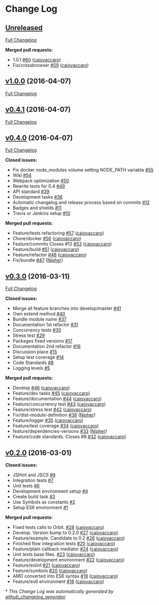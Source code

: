 # Change Log

## [Unreleased](https://github.com/hugeinc/orbit/tree/HEAD)

[Full Changelog](https://github.com/hugeinc/orbit/compare/v1.0.0...HEAD)

**Merged pull requests:**

- 1.0.1 [\#60](https://github.com/hugeinc/orbit/pull/60) ([caiovaccaro](https://github.com/caiovaccaro))
- Fix/crossbrowser [\#59](https://github.com/hugeinc/orbit/pull/59) ([caiovaccaro](https://github.com/caiovaccaro))

## [v1.0.0](https://github.com/hugeinc/orbit/tree/v1.0.0) (2016-04-07)
[Full Changelog](https://github.com/hugeinc/orbit/compare/v0.4.1...v1.0.0)

## [v0.4.1](https://github.com/hugeinc/orbit/tree/v0.4.1) (2016-04-07)
[Full Changelog](https://github.com/hugeinc/orbit/compare/v0.4.0...v0.4.1)

## [v0.4.0](https://github.com/hugeinc/orbit/tree/v0.4.0) (2016-04-07)
[Full Changelog](https://github.com/hugeinc/orbit/compare/v0.3.0...v0.4.0)

**Closed issues:**

- Fix docker node\_modules volume setting NODE\_PATH variable [\#55](https://github.com/hugeinc/orbit/issues/55)
- Wiki [\#54](https://github.com/hugeinc/orbit/issues/54)
- Webpack optimization [\#50](https://github.com/hugeinc/orbit/issues/50)
- Rewrite tests for 0.4 [\#49](https://github.com/hugeinc/orbit/issues/49)
- API standard [\#39](https://github.com/hugeinc/orbit/issues/39)
- Development tasks [\#36](https://github.com/hugeinc/orbit/issues/36)
- Automatic changelog and release process based on commits [\#12](https://github.com/hugeinc/orbit/issues/12)
- Badges and shields [\#11](https://github.com/hugeinc/orbit/issues/11)
- Travis or Jenkins setup [\#10](https://github.com/hugeinc/orbit/issues/10)

**Merged pull requests:**

- Feature/tests refactoring [\#57](https://github.com/hugeinc/orbit/pull/57) ([caiovaccaro](https://github.com/caiovaccaro))
- Chore/docker [\#56](https://github.com/hugeinc/orbit/pull/56) ([caiovaccaro](https://github.com/caiovaccaro))
- Feature/commits Closes \#12  [\#53](https://github.com/hugeinc/orbit/pull/53) ([caiovaccaro](https://github.com/caiovaccaro))
- Feature/build [\#51](https://github.com/hugeinc/orbit/pull/51) ([caiovaccaro](https://github.com/caiovaccaro))
- Feature/refactor [\#48](https://github.com/hugeinc/orbit/pull/48) ([caiovaccaro](https://github.com/caiovaccaro))
- Fix/bundle [\#47](https://github.com/hugeinc/orbit/pull/47) ([Nipher](https://github.com/Nipher))

## [v0.3.0](https://github.com/hugeinc/orbit/tree/v0.3.0) (2016-03-11)
[Full Changelog](https://github.com/hugeinc/orbit/compare/v0.2.0...v0.3.0)

**Closed issues:**

- Merge all feature branches into develop/master [\#41](https://github.com/hugeinc/orbit/issues/41)
- Own extend method [\#40](https://github.com/hugeinc/orbit/issues/40)
- Bundle module name [\#37](https://github.com/hugeinc/orbit/issues/37)
- Documentation 1st refactor [\#31](https://github.com/hugeinc/orbit/issues/31)
- Concurrency tests [\#30](https://github.com/hugeinc/orbit/issues/30)
- Stress test [\#29](https://github.com/hugeinc/orbit/issues/29)
- Packages fixed versions [\#17](https://github.com/hugeinc/orbit/issues/17)
- Documentation 2nd refactor [\#16](https://github.com/hugeinc/orbit/issues/16)
- Discussion place [\#15](https://github.com/hugeinc/orbit/issues/15)
- Setup test coverage [\#14](https://github.com/hugeinc/orbit/issues/14)
- Code Standards [\#8](https://github.com/hugeinc/orbit/issues/8)
- Logging levels [\#5](https://github.com/hugeinc/orbit/issues/5)

**Merged pull requests:**

- Develop [\#46](https://github.com/hugeinc/orbit/pull/46) ([caiovaccaro](https://github.com/caiovaccaro))
- Feature/dev tasks [\#45](https://github.com/hugeinc/orbit/pull/45) ([caiovaccaro](https://github.com/caiovaccaro))
- Feature/documentation [\#44](https://github.com/hugeinc/orbit/pull/44) ([caiovaccaro](https://github.com/caiovaccaro))
- Feature/concurrency test [\#43](https://github.com/hugeinc/orbit/pull/43) ([caiovaccaro](https://github.com/caiovaccaro))
- Feature/stress test [\#42](https://github.com/hugeinc/orbit/pull/42) ([caiovaccaro](https://github.com/caiovaccaro))
- Fix/dist-module-definition [\#38](https://github.com/hugeinc/orbit/pull/38) ([Nipher](https://github.com/Nipher))
- Feature/logger [\#35](https://github.com/hugeinc/orbit/pull/35) ([caiovaccaro](https://github.com/caiovaccaro))
- Feature/test coverage [\#34](https://github.com/hugeinc/orbit/pull/34) ([caiovaccaro](https://github.com/caiovaccaro))
- feature/dependencies-versions [\#33](https://github.com/hugeinc/orbit/pull/33) ([Nipher](https://github.com/Nipher))
- Feature/code standards. Closes \#8 [\#32](https://github.com/hugeinc/orbit/pull/32) ([caiovaccaro](https://github.com/caiovaccaro))

## [v0.2.0](https://github.com/hugeinc/orbit/tree/v0.2.0) (2016-03-01)
**Closed issues:**

- JSHint and JSCS [\#9](https://github.com/hugeinc/orbit/issues/9)
- Integration tests [\#7](https://github.com/hugeinc/orbit/issues/7)
- Unit tests [\#6](https://github.com/hugeinc/orbit/issues/6)
- Development environment setup [\#4](https://github.com/hugeinc/orbit/issues/4)
- Create build task [\#3](https://github.com/hugeinc/orbit/issues/3)
- Use Symbols as constants [\#2](https://github.com/hugeinc/orbit/issues/2)
- Setup ES6 environment [\#1](https://github.com/hugeinc/orbit/issues/1)

**Merged pull requests:**

- Fixed tests calls to Orbit. [\#28](https://github.com/hugeinc/orbit/pull/28) ([caiovaccaro](https://github.com/caiovaccaro))
- Develop. Version bump to 0.2.0 [\#27](https://github.com/hugeinc/orbit/pull/27) ([caiovaccaro](https://github.com/caiovaccaro))
- Feature/example. Candidate to 0.2 [\#26](https://github.com/hugeinc/orbit/pull/26) ([caiovaccaro](https://github.com/caiovaccaro))
- Finished flow integration tests [\#25](https://github.com/hugeinc/orbit/pull/25) ([caiovaccaro](https://github.com/caiovaccaro))
- Feature/plain callback mediator [\#24](https://github.com/hugeinc/orbit/pull/24) ([caiovaccaro](https://github.com/caiovaccaro))
- Unit tests base files. [\#23](https://github.com/hugeinc/orbit/pull/23) ([caiovaccaro](https://github.com/caiovaccaro))
- Feature/development environment [\#22](https://github.com/hugeinc/orbit/pull/22) ([caiovaccaro](https://github.com/caiovaccaro))
- Feature/eslint [\#21](https://github.com/hugeinc/orbit/pull/21) ([caiovaccaro](https://github.com/caiovaccaro))
- Feature/symbols [\#20](https://github.com/hugeinc/orbit/pull/20) ([caiovaccaro](https://github.com/caiovaccaro))
- AMD converted into ES6 syntax [\#19](https://github.com/hugeinc/orbit/pull/19) ([caiovaccaro](https://github.com/caiovaccaro))
- Feature/es6 environment [\#18](https://github.com/hugeinc/orbit/pull/18) ([caiovaccaro](https://github.com/caiovaccaro))



\* *This Change Log was automatically generated by [github_changelog_generator](https://github.com/skywinder/Github-Changelog-Generator)*
